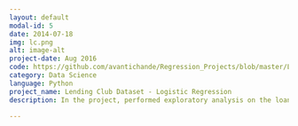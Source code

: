 ```yaml
---
layout: default
modal-id: 5
date: 2014-07-18
img: lc.png
alt: image-alt
project-date: Aug 2016
code: https://github.com/avantichande/Regression_Projects/blob/master/Lending_Club_Logistic_Regression.ipynb
category: Data Science
language: Python
project_name: Lending Club Dataset - Logistic Regression
description: In the project, performed exploratory analysis on the loan data from the famous lending club dataset. Finally predicted whether a borrower is going to be a defaulter using Logistic Regression.

---
```

